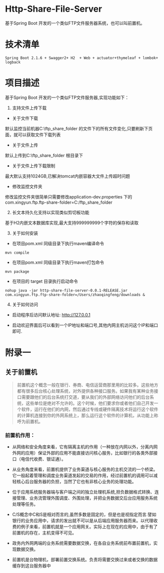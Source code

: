 # Http-Share-File-Server

基于Spring Boot 开发的一个类似FTP文件服务器系统，也可以叫前置机。

# 技术清单

```
Spring Boot 2.1.6 + Swagger2+ H2  + Web + actuator+thymeleaf + lombok+ logback
```

# 项目描述

基于Spring Boot 开发的一个类似FTP文件服务器,实现功能如下：

1. 支持文件上传下载

- 关于文件下载
 
 默认监控当前机器C:\ftp_share_folder 的文件下的所有文件变化,只要刷新下页面，就可以获取文件下载列表

- 关于文件上传

 默认上传到C:\ftp_share_folder 根目录下
 
- 关于文件上传下载限制
 
 最大默认支持1024GB,已解决tomcat内嵌容器大文件上传超时问题
 
 - 修改监控文件夹
 
 修改监控文件夹很简单只需要修改application-dev.properties 下的 com.xingyun.ftp.ftp-share-folder=C:/ftp_share_folder 
 
 
2. 长文本持久化支持以实现类似剪切板功能

 基于H2内嵌文本数据库实现,最大支持999999999个字符的保存和读取
 
3. 关于如何安装 

 - 在项目pom.xml 同级目录下执行maven编译命令
 
 ```
 mvn compile
 ```
 - 在项目pom.xml 同级目录下执行maven打包命令
 ```
 mvn package
 ```
- 在项目的 target 目录执行启动命令
```
nohup java -jar http-share-file-server-0.0.1-RELEASE.jar com.xingyun.ftp.ftp-share-folder=/Users/zhaoqingfeng/downloads &
```
 
4. 关于如何访问

 - 启动程序后访问默认地址: http://127.0.0.1  
 
 - 启动欢迎界面后可以看到一个IP地址和端口号,其他内网主机访问这个IP和端口即可.
 
 
 # 附录一
 
 ## 关于前置机

>前置机这个概念一般在银行、券商、电信运营商那里用的比较多。这些地方都有很多后台核心处理系统，对外提供各种接口服务。如果我有某种业务接口需要跟他们的后台系统打交道，要从我们的外部网络访问他们的后台系统，这些单位是绝对不允许的。这个时候，他们要求你或者他们自己开发一个软件，运行在他们的内网，然后通过专线或硬件隔离技术将运行这个软件的计算机连接到你的外网系统上，那么运行这个软件的计算机，从功能上称呼为前置机。

### 前置机作用：

- 从网络和安全角度来看，它有隔离主机的作用（一种放在内网以外，分离内网外网的应用）保证外部的应用不能直接访问核心服务，比如银行的各类外部接口（电信代收费、银证通）。

- 从业务角度来看，前置机提供了业务渠道与核心服务的主机交流的一个桥梁。它一般起着管理和调度业务渠道发起的交易的作用，经过前置机的调用可以减轻核心后台服务器的负担，当然了它也有非核心业务的处理功能。

-  位于应用系统服务器端与客户端之间的独立处理机系统,担负数据格式转换、连接管理、业务流管理外围调度、外围处理，并把业务数据交后台应用服务系统处理等任务。 

- C/S概念中C和S是相对而言的,虽然多数是固定的，但是也是视指定而言.譬如银行的业务应用中，请求的发出就不可以是从后端应用服务器而来。以代理收费的例子来看，前置机就是一个应用网关。实际上在现在的应用中，由于有了前置机的存在，主机变得不可见。

- 政务内外网两端的业务系统需要数据交换，在各自业务系统前布置前置机，实现数据交换。

- 前置机是台物理机，部署前置交换系统。负责将需要交换过来或者交换的数据缓存到这台服务器中
      



